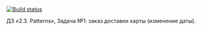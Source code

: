 [![Build status](https://ci.appveyor.com/api/projects/status/k6a3ovd8ylcwbc5a?svg=true)](https://ci.appveyor.com/project/Vladimirodin/orderingcarddelivery)

ДЗ «2.3. Patterns», Задача №1: заказ доставки карты (изменение даты).
